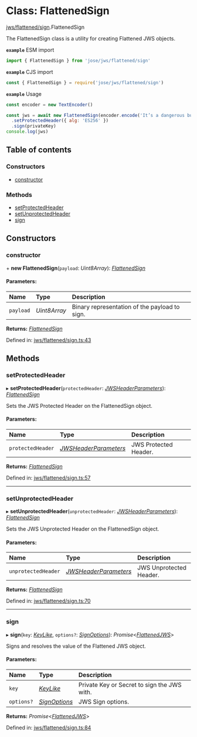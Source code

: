 # Class: FlattenedSign

[jws/flattened/sign](../modules/jws_flattened_sign.md).FlattenedSign

The FlattenedSign class is a utility for creating Flattened JWS objects.

**`example`** ESM import
```js
import { FlattenedSign } from 'jose/jws/flattened/sign'
```

**`example`** CJS import
```js
const { FlattenedSign } = require('jose/jws/flattened/sign')
```

**`example`** Usage
```js
const encoder = new TextEncoder()

const jws = await new FlattenedSign(encoder.encode('It’s a dangerous business, Frodo, going out your door.'))
  .setProtectedHeader({ alg: 'ES256' })
  .sign(privateKey)
console.log(jws)
```

## Table of contents

### Constructors

- [constructor](jws_flattened_sign.flattenedsign.md#constructor)

### Methods

- [setProtectedHeader](jws_flattened_sign.flattenedsign.md#setprotectedheader)
- [setUnprotectedHeader](jws_flattened_sign.flattenedsign.md#setunprotectedheader)
- [sign](jws_flattened_sign.flattenedsign.md#sign)

## Constructors

### constructor

\+ **new FlattenedSign**(`payload`: *Uint8Array*): [*FlattenedSign*](jws_flattened_sign.flattenedsign.md)

#### Parameters:

Name | Type | Description |
:------ | :------ | :------ |
`payload` | *Uint8Array* | Binary representation of the payload to sign.    |

**Returns:** [*FlattenedSign*](jws_flattened_sign.flattenedsign.md)

Defined in: [jws/flattened/sign.ts:43](https://github.com/panva/jose/blob/main/src/jws/flattened/sign.ts#L43)

## Methods

### setProtectedHeader

▸ **setProtectedHeader**(`protectedHeader`: [*JWSHeaderParameters*](../interfaces/types.jwsheaderparameters.md)): [*FlattenedSign*](jws_flattened_sign.flattenedsign.md)

Sets the JWS Protected Header on the FlattenedSign object.

#### Parameters:

Name | Type | Description |
:------ | :------ | :------ |
`protectedHeader` | [*JWSHeaderParameters*](../interfaces/types.jwsheaderparameters.md) | JWS Protected Header.    |

**Returns:** [*FlattenedSign*](jws_flattened_sign.flattenedsign.md)

Defined in: [jws/flattened/sign.ts:57](https://github.com/panva/jose/blob/main/src/jws/flattened/sign.ts#L57)

___

### setUnprotectedHeader

▸ **setUnprotectedHeader**(`unprotectedHeader`: [*JWSHeaderParameters*](../interfaces/types.jwsheaderparameters.md)): [*FlattenedSign*](jws_flattened_sign.flattenedsign.md)

Sets the JWS Unprotected Header on the FlattenedSign object.

#### Parameters:

Name | Type | Description |
:------ | :------ | :------ |
`unprotectedHeader` | [*JWSHeaderParameters*](../interfaces/types.jwsheaderparameters.md) | JWS Unprotected Header.    |

**Returns:** [*FlattenedSign*](jws_flattened_sign.flattenedsign.md)

Defined in: [jws/flattened/sign.ts:70](https://github.com/panva/jose/blob/main/src/jws/flattened/sign.ts#L70)

___

### sign

▸ **sign**(`key`: [*KeyLike*](../types/types.keylike.md), `options?`: [*SignOptions*](../interfaces/types.signoptions.md)): *Promise*<[*FlattenedJWS*](../interfaces/types.flattenedjws.md)\>

Signs and resolves the value of the Flattened JWS object.

#### Parameters:

Name | Type | Description |
:------ | :------ | :------ |
`key` | [*KeyLike*](../types/types.keylike.md) | Private Key or Secret to sign the JWS with.   |
`options?` | [*SignOptions*](../interfaces/types.signoptions.md) | JWS Sign options.    |

**Returns:** *Promise*<[*FlattenedJWS*](../interfaces/types.flattenedjws.md)\>

Defined in: [jws/flattened/sign.ts:84](https://github.com/panva/jose/blob/main/src/jws/flattened/sign.ts#L84)
